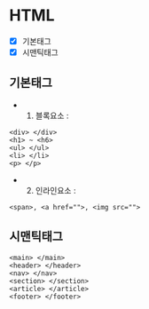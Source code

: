# HTML
- [x] 기본태그
- [x] 시맨틱태그

## 기본태그
+ 1. 블록요소 :
```
<div> </div>
<h1> ~ <h6>
<ul> </ul>
<li> </li>
<p> </p>
```

+ 2. 인라인요소 :
```
<span>, <a href="">, <img src="">
```

## 시맨틱태그
```
<main> </main>
<header> </header>
<nav> </nav>
<section> </section>
<article> </article>
<footer> </footer>

```
